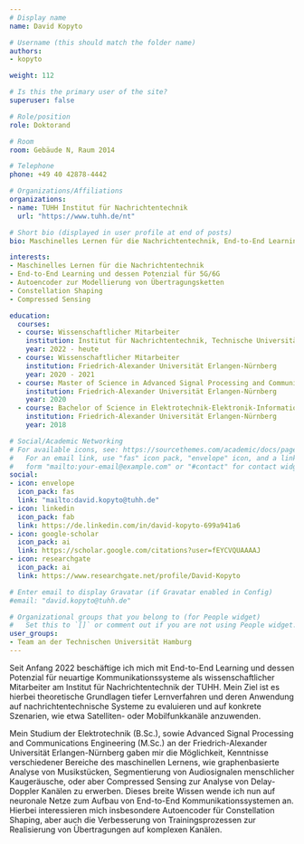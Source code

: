 ```yaml
---
# Display name
name: David Kopyto

# Username (this should match the folder name)
authors:
- kopyto

weight: 112

# Is this the primary user of the site?
superuser: false

# Role/position
role: Doktorand

# Room
room: Gebäude N, Raum 2014

# Telephone
phone: +49 40 42878-4442

# Organizations/Affiliations
organizations:
- name: TUHH Institut für Nachrichtentechnik
  url: "https://www.tuhh.de/nt"

# Short bio (displayed in user profile at end of posts)
bio: Maschinelles Lernen für die Nachrichtentechnik, End-to-End Learning, Autoencoder, Constellation Shaping, Compressed Sensing

interests:
- Maschinelles Lernen für die Nachrichtentechnik
- End-to-End Learning und dessen Potenzial für 5G/6G
- Autoencoder zur Modellierung von Übertragungsketten
- Constellation Shaping
- Compressed Sensing

education:
  courses:
  - course: Wissenschaftlicher Mitarbeiter
    institution: Institut für Nachrichtentechnik, Technische Universität Hamburg
    year: 2022 - heute
  - course: Wissenschaftlicher Mitarbeiter
    institution: Friedrich-Alexander Universität Erlangen-Nürnberg
    year: 2020 - 2021
  - course: Master of Science in Advanced Signal Processing and Communications Engineering (M.Sc.)
    institution: Friedrich-Alexander Universität Erlangen-Nürnberg
    year: 2020
  - course: Bachelor of Science in Elektrotechnik-Elektronik-Informationstechnik (B.Sc.)
    institution: Friedrich-Alexander Universität Erlangen-Nürnberg
    year: 2018

# Social/Academic Networking
# For available icons, see: https://sourcethemes.com/academic/docs/page-builder/#icons
#   For an email link, use "fas" icon pack, "envelope" icon, and a link in the
#   form "mailto:your-email@example.com" or "#contact" for contact widget.
social:
- icon: envelope
  icon_pack: fas
  link: "mailto:david.kopyto@tuhh.de"
- icon: linkedin
  icon_pack: fab
  link: https://de.linkedin.com/in/david-kopyto-699a941a6
- icon: google-scholar
  icon_pack: ai
  link: https://scholar.google.com/citations?user=fEYCVQUAAAAJ
- icon: researchgate
  icon_pack: ai
  link: https://www.researchgate.net/profile/David-Kopyto

# Enter email to display Gravatar (if Gravatar enabled in Config)
#email: "david.kopyto@tuhh.de"

# Organizational groups that you belong to (for People widget)
#   Set this to `[]` or comment out if you are not using People widget.
user_groups:
- Team an der Technischen Universität Hamburg
---
```


Seit Anfang 2022 beschäftige ich mich mit End-to-End Learning und dessen Potenzial für neuartige Kommunikationssysteme als wissenschaftlicher Mitarbeiter am Institut für Nachrichtentechnik der TUHH. Mein Ziel ist es hierbei theoretische Grundlagen tiefer Lernverfahren und deren Anwendung auf nachrichtentechnische Systeme zu evaluieren und auf konkrete Szenarien, wie etwa Satelliten- oder Mobilfunkkanäle anzuwenden.

Mein Studium der Elektrotechnik (B.Sc.), sowie Advanced Signal Processing and Communications Engineering (M.Sc.) an der Friedrich-Alexander Universität Erlangen-Nürnberg gaben mir die Möglichkeit, Kenntnisse verschiedener Bereiche des maschinellen Lernens, wie graphenbasierte Analyse von Musikstücken, Segmentierung von Audiosignalen menschlicher Kaugeräusche, oder aber Compressed Sensing zur Analyse von Delay-Doppler Kanälen zu erwerben. Dieses breite Wissen wende ich nun auf neuronale Netze zum Aufbau von End-to-End Kommunikationssystemen an. Hierbei interessieren mich insbesondere Autoencoder für Constellation Shaping, aber auch die Verbesserung von Trainingsprozessen zur Realisierung von Übertragungen auf komplexen Kanälen.
